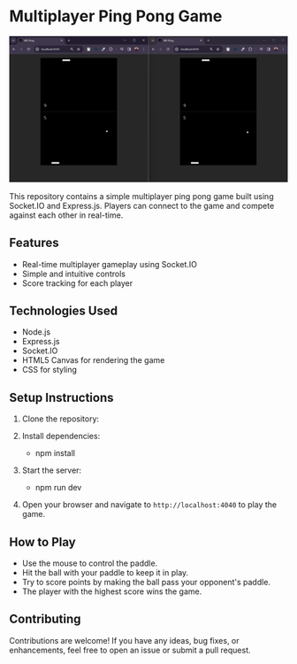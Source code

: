 # Multiplayer Ping Pong Game

![Real-Time Game Snippets](ping-pong.png)

This repository contains a simple multiplayer ping pong game built using Socket.IO and Express.js. Players can connect to the game and compete against each other in real-time.

## Features

- Real-time multiplayer gameplay using Socket.IO
- Simple and intuitive controls
- Score tracking for each player

## Technologies Used

- Node.js
- Express.js
- Socket.IO
- HTML5 Canvas for rendering the game
- CSS for styling

## Setup Instructions

1. Clone the repository:

2. Install dependencies:

   - npm install

3. Start the server:

   - npm run dev

4. Open your browser and navigate to `http://localhost:4040` to play the game.

## How to Play

- Use the mouse to control the paddle.
- Hit the ball with your paddle to keep it in play.
- Try to score points by making the ball pass your opponent's paddle.
- The player with the highest score wins the game.

## Contributing

Contributions are welcome! If you have any ideas, bug fixes, or enhancements, feel free to open an issue or submit a pull request.